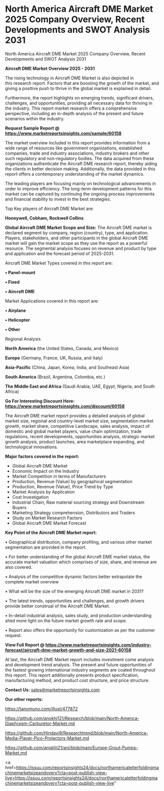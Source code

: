 # North America Aircraft DME Market 2025 Company Overview, Recent Developments and SWOT Analysis 2031
North America Aircraft DME Market 2025 Company Overview, Recent Developments and SWOT Analysis 2031

<Strong> Aircraft DME Market Overview 2025 - 2031</strong>

The rising technology in Aircraft DME Market is also depicted in this research report. Factors that are boosting the growth of the market, and giving a positive push to thrive in the global market is explained in detail.

Furthermore, the report highlights on emerging trends, significant drivers, challenges, and opportunities, providing all necessary data for thriving in the industry. This report market research offers a comprehensive perspective, including an in-depth analysis of the present and future scenarios within the industry.

<strong>Request Sample Report @ <a href=https://www.marketreportsinsights.com/sample/60158>https://www.marketreportsinsights.com/sample/60158</a></strong>

The market overview included in this report provides information from a wide range of resources like government organizations, established companies, trade and industry associations, industry brokers and other such regulatory and non-regulatory bodies. The data acquired from these organizations authenticate the Aircraft DME research report, thereby aiding the clients in better decision making. Additionally, the data provided in this report offers a contemporary understanding of the market dynamics.

The leading players are focusing mainly on technological advancements in order to improve efficiency. The long-term development patterns for this market can be captured by continuing the ongoing process improvements and financial stability to invest in the best strategies.

Top Key players of Aircraft DME Market are:

<strong>Honeywell, Cobham, Rockwell Collins</strong>

<strong><b>Global Aircraft DME Market Scope and Size:</b></strong>
The Aircraft DME market is declared segment by company, region (country), type, and application. Players, stakeholders, and other participants in the global Aircraft DME market will gain the market scope as they use the report as a powerful resource. The segmental analysis focuses on revenue and product by type and application and the forecast period of 2025-2031.

Aircraft DME Market Types covered in this report are:

<strong>• Panel-mount

• Fixed

• Aircraft DME</strong>

Market Applications covered in this report are:

<strong>• Airplane

• Helicopter

• Other</strong> 

Regional Analysis

<strong>North America</strong> (the United States, Canada, and Mexico)

<strong>Europe</strong> (Germany, France, UK, Russia, and Italy)

<strong>Asia-Pacific</strong> (China, Japan, Korea, India, and Southeast Asia)

<strong>South America</strong> (Brazil, Argentina, Colombia, etc.)

<strong>The Middle East and Africa</strong> (Saudi Arabia, UAE, Egypt, Nigeria, and South Africa)

<strong>Go For Interesting Discount Here: <a href=https://www.marketreportsinsights.com/discount/60158>https://www.marketreportsinsights.com/discount/60158</a></strong>

The Aircraft DME market report provides a detailed analysis of global market size, regional and country-level market size, segmentation market growth, market share, competitive Landscape, sales analysis, impact of domestic and global market players, value chain optimization, trade regulations, recent developments, opportunities analysis, strategic market growth analysis, product launches, area marketplace expanding, and technological innovations.

<strong><b>Major factors covered in the report:</b></strong>
<ul>
  <li>Global Aircraft DME Market </li>
  <li>Economic Impact on the Industry</li>
  <li>Market Competition in terms of Manufacturers</li>
  <li>Production, Revenue (Value) by geographical segmentation</li>
  <li>Production, Revenue (Value), Price Trend by Type</li>
  <li>Market Analysis by Application</li>
  <li>Cost Investigation</li>
  <li>Industrial Chain, Raw material sourcing strategy and Downstream Buyers</li>
  <li>Marketing Strategy comprehension, Distributors and Traders</li>
  <li>Study on Market Research Factors</li>
  <li>Global Aircraft DME Market Forecast</li>
</ul>

<strong><b>Key Point of the Aircraft DME Market report:</b></strong>

• Geographical distribution, company profiling, and various other market segmentation are provided in the report.

• For better understanding of the global Aircraft DME market status, the accurate market valuation which comprises of size, share, and revenue are also covered.

• Analysis of the competitive dynamic factors better extrapolate the complete market overview

• What will be the size of the emerging Aircraft DME market in 2031?

• The latest trends, opportunities and challenges, and growth drivers provide better construal of the Aircraft DME Market.

• In-detail industrial analysis, sales study, and production understanding shed more light on the future market growth rate and scope.

• Report also offers the opportunity for customization as per the customer request.

<strong><b>View Full Report @ <a href=https://www.marketreportsinsights.com/industry-forecast/aircraft-dme-market-growth-and-size-2021-60158>https://www.marketreportsinsights.com/industry-forecast/aircraft-dme-market-growth-and-size-2021-60158</a></b></strong>


At last, the Aircraft DME Market report includes investment come analysis and development trend analysis. The present and future opportunities of the fastest growing international industry segments are coated throughout this report. This report additionally presents product specification, manufacturing method, and product cost structure, and price structure.

<strong>Contact Us:</strong>
sales@marketreportsinsights.com

<strong>Our other reports:</strong>

<a href=https://tanomuno.com/illust/477872>https://tanomuno.com/illust/477872</a>

<a href=https://github.com/anokhi121/Research/blob/main/North-America-Diaphragm-Carburetor-Market.md>https://github.com/anokhi121/Research/blob/main/North-America-Diaphragm-Carburetor-Market.md</a>

<a href=https://github.com/Hindavi9/Researchtrend/blob/main/North-America-Media-Player-Pico-Projectors-Market.md>https://github.com/Hindavi9/Researchtrend/blob/main/North-America-Media-Player-Pico-Projectors-Market.md</a>

<a href=https://github.com/anjaliiii21/ani/blob/main/Europe-Grout-Pumps-Market.md>https://github.com/anjaliiii21/ani/blob/main/Europe-Grout-Pumps-Market.md</a>

<a href=https://issuu.com/reportsinsights24/docs/northamericaletterfoldingmachinemarketsizeandoverv?cta=post-publish-view-live>https://issuu.com/reportsinsights24/docs/northamericaletterfoldingmachinemarketsizeandoverv?cta=post-publish-view-live</a>"
